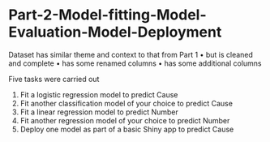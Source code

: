 # Part-2-Model-fitting-Model-Evaluation-Model-Deployment
Dataset has similar theme and context to that from Part 1 
• but is cleaned and complete 
• has some renamed columns 
• has some additional columns

Five tasks were carried out
1. Fit a logistic regression model to predict Cause
2. Fit another classification model of your choice to predict Cause
3. Fit a linear regression model to predict Number
4. Fit another regression model of your choice to predict Number
5. Deploy one model as part of a basic Shiny app to predict Cause
